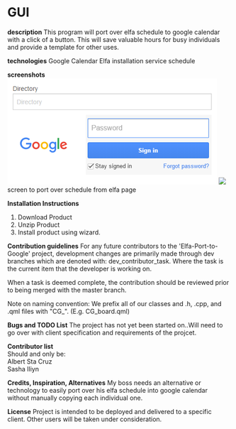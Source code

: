 # GUI

**description**
This program will port over elfa schedule to google calendar with a click of a button. This will save valuable hours for
busy individuals and provide a template for other uses.

**technologies**
Google Calendar
Elfa installation service schedule

**screenshots**
![Alt text](/screen.png?raw=true "Optional Title")
<img src="http://imgur.com/sp1JabM" style="max-width:100%;">
screen to port over schedule from elfa page
 
**Installation Instructions**
1. Download Product  
2. Unzip Product  
3. Install product using wizard.  

**Contribution guidelines**
For any future contributors to the 'Elfa-Port-to-Google' project, development changes are primarily made through dev branches which are denoted with: dev_contributor_task. Where the task is the current item that the developer is working on.

When a task is deemed complete, the contribution should be reviewed prior to being merged with the master branch.

Note on naming convention: We prefix all of our classes and .h, .cpp, and .qml files with "CG_". (E.g. CG_board.qml)

**Bugs and TODO List**
The project has not yet been started on..Will need to go over with client specification and requirements of the projcet. 

**Contributor list**  
Should and only be:  
Albert Sta Cruz  
Sasha Iliyn  

**Credits, Inspiration, Alternatives**
My boss needs an alternative or technology to easily port over his elfa schedule into google calendar without manually copying each individual one.
 
**License**
Project is intended to be deployed and delivered to a specific client. Other users will be taken under consideration. 
